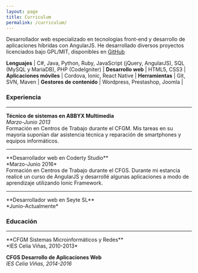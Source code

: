 ```yaml
---
layout: page
title: Curriculum
permalink: /curriculum/
---
```


Desarrollador web especializado en tecnologías front-end y desarrollo de aplicaciones híbridas con AngularJS. He desarrollado diversos proyectos licenciados bajo GPL/MIT, disponibles en [GitHub](http://github.com/JuanjoSalvador)

**Lenguajes** | C#, Java, Python, Ruby, JavaScript (jQuery, AngularJS), SQL (MySQL y MariaDB), PHP (CodeIgniter) |
**Desarrollo web** | HTML5, CSS3 |
**Aplicaciones móviles** | Cordova, Ionic, React Native |
**Herramientas** | Git, SVN, Maven |
**Gestores de contenido** | Wordpress, Prestashop, Joomla |

### Experiencia
<hr>

**Técnico de sistemas en ABBYX Multimedia**<br>
*Marzo-Junio 2013*<br>
Formación en Centros de Trabajo durante el CFGM. Mis tareas en su mayoría suponían dar asistencia técnica y reparación de smartphones y equipos informáticos.
<hr>
**Desarrollador web en Coderty Studio**<br>
*Marzo-Junio 2016*<br>
Formación en Centros de Trabajo durante el CFGS. Durante mi estancia realicé un curso de AngularJS y desarrollé algunas aplicaciones a modo de aprendizaje utilizando Ionic Framework.
<hr>
**Desarrollador web en Seyte SL**<br>
*Junio-Actualmente*

### Educación
<hr>
**CFGM Sistemas Microinformáticos y Redes** 
<br>*IES Celia Viñas, 2010-2013*

**CFGS Desarrollo de Aplicaciones Web** 
<br>*IES Celia Viñas, 2014-2016*
